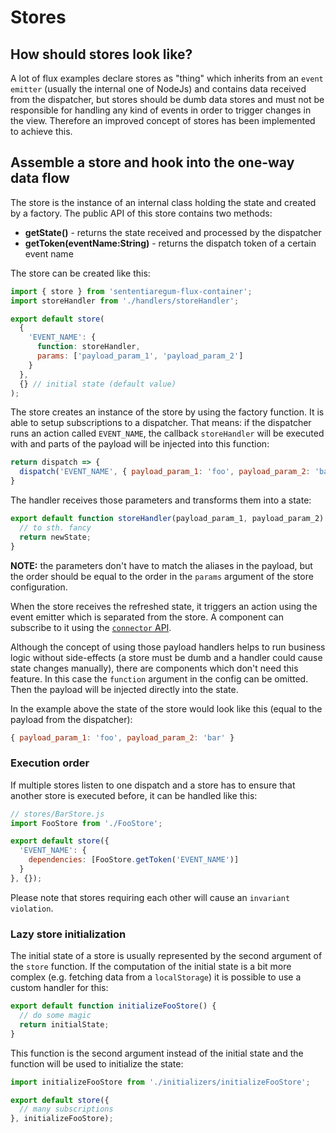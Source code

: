 # Stores

## How should stores look like?

A lot of flux examples declare stores as "thing" which inherits from an ``event emitter`` (usually the internal one of NodeJs)
and contains data received from the dispatcher, but stores should be dumb data stores and must not be responsible
for handling any kind of events in order to trigger changes in the view.
Therefore an improved concept of stores has been implemented to achieve this.

## Assemble a store and hook into the one-way data flow

The store is the instance of an internal class holding the state and created by a factory.
The public API of this store contains two methods:

- __getState()__ - returns the state received and processed by the dispatcher
- __getToken(eventName:String)__ - returns the dispatch token of a certain event name

The store can be created like this:

``` javascript
import { store } from 'sententiaregum-flux-container';
import storeHandler from './handlers/storeHandler';

export default store(
  {
    'EVENT_NAME': {
      function: storeHandler,
      params: ['payload_param_1', 'payload_param_2']
    }
  },
  {} // initial state (default value)
);
```

The store creates an instance of the store by using the factory function.
It is able to setup subscriptions to a dispatcher. That means: if the dispatcher runs an action
called ``EVENT_NAME``, the callback ``storeHandler`` will be executed with and parts of the payload
will be injected into this function:

``` javascript
return dispatch => {
  dispatch('EVENT_NAME', { payload_param_1: 'foo', payload_param_2: 'bar' });
}
```

The handler receives those parameters and transforms them into a state:

``` javascript
export default function storeHandler(payload_param_1, payload_param_2) {
  // to sth. fancy
  return newState;
}
```

__NOTE:__ the parameters don't have to match the aliases in the payload, but the order should be equal to the order in the ``params`` argument of the store configuration.

When the store receives the refreshed state, it triggers an action using the event emitter which is separated from the store.
A component can subscribe to it using the [``connector`` API](https://github.com/Sententiaregum/flux-container/blob/master/docs/api/view.md).

Although the concept of using those payload handlers helps to run business logic without side-effects (a store must be dumb and a handler could cause state changes manually),
there are components which don't need this feature. In this case the ``function`` argument in the config can be omitted.
Then the payload will be injected directly into the state.

In the example above the state of the store would look like this (equal to the payload from the dispatcher):

``` javascript
{ payload_param_1: 'foo', payload_param_2: 'bar' }
```

### Execution order

If multiple stores listen to one dispatch and a store has to ensure that another store is executed before, it can be handled like this:

``` javascript
// stores/BarStore.js
import FooStore from './FooStore';

export default store({
  'EVENT_NAME': {
    dependencies: [FooStore.getToken('EVENT_NAME')]
  }
}, {});
```

Please note that stores requiring each other will cause an ``invariant violation``.

### Lazy store initialization

The initial state of a store is usually represented by the second argument of the ``store`` function.
If the computation of the initial state is a bit more complex (e.g. fetching data from a ``localStorage``) it is possible
to use a custom handler for this:

``` javascript
export default function initializeFooStore() {
  // do some magic
  return initialState;
}
```

This function is the second argument instead of the initial state and the function will be used
to initialize the state:

``` javascript
import initializeFooStore from './initializers/initializeFooStore';

export default store({
  // many subscriptions
}, initializeFooStore);
```
